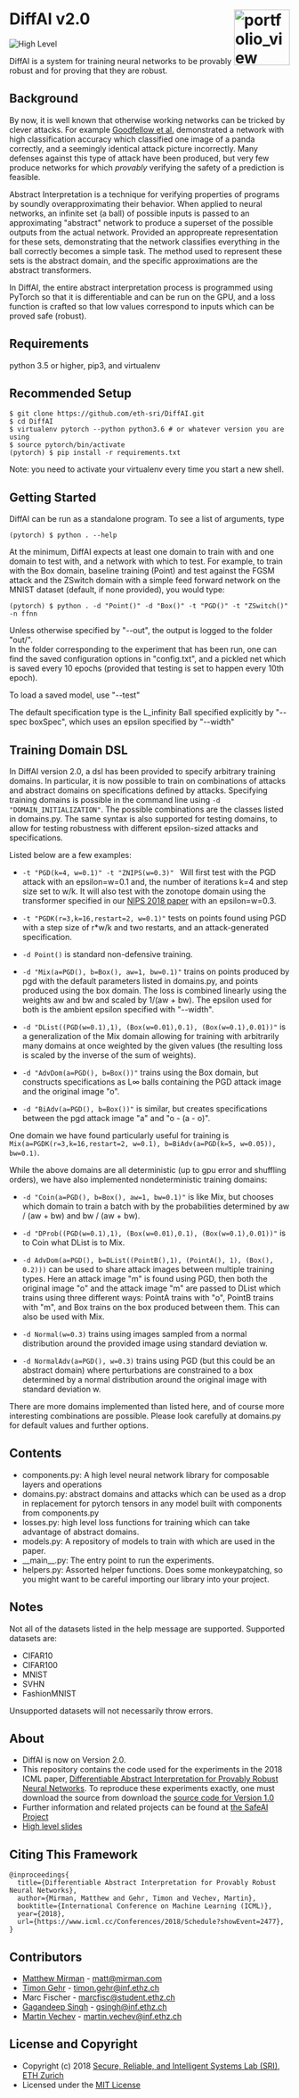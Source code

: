 DiffAI v2.0 <a href="https://www.sri.inf.ethz.ch/"><img width="100" alt="portfolio_view" align="right" src="http://safeai.ethz.ch/img/sri-logo.svg"></a>
=============================================================================================================

![High Level](https://raw.githubusercontent.com/eth-sri/diffai/v2/media/overview.png)

DiffAI is a system for training neural networks to be provably robust and for proving that they are robust.

Background
----------

By now, it is well known that otherwise working networks can be tricked by clever attacks. For example [Goodfellow et al.](https://arxiv.org/abs/1412.6572) demonstrated a network with high classification accuracy which classified one image of a panda correctly, and a seemingly identical attack picture 
incorrectly.  Many defenses against this type of attack have been produced, but very few produce networks for which *provably* verifying the safety of a prediction is feasible.

Abstract Interpretation is a technique for verifying properties of programs by soundly overapproximating their behavior.  When applied to neural networks, an infinite set (a ball) of possible inputs is passed to an approximating "abstract" network
to produce a superset of the possible outputs from the actual network.  Provided an appropreate representation for these sets, demonstrating that the network classifies everything in the ball correctly becomes a simple task. The method used to represent these sets is the abstract domain, and the specific approximations are the abstract transformers.  

In DiffAI, the entire abstract interpretation process is programmed using PyTorch so that it is differentiable and can be run on the GPU, 
and a loss function is crafted so that low values correspond to inputs which can be proved safe (robust).

Requirements 
------------

python 3.5 or higher, pip3, and virtualenv

Recommended Setup 
-----------------

```
$ git clone https://github.com/eth-sri/DiffAI.git
$ cd DiffAI
$ virtualenv pytorch --python python3.6 # or whatever version you are using
$ source pytorch/bin/activate
(pytorch) $ pip install -r requirements.txt
```

Note: you need to activate your virtualenv every time you start a new shell.

Getting Started
---------------

DiffAI can be run as a standalone program.  To see a list of arguments, type 

```
(pytorch) $ python . --help
```

At the minimum, DiffAI expects at least one domain to train with and one domain to test with, and a network with which to test.  For example, to train with the Box domain, baseline training (Point) and test against the FGSM attack and the ZSwitch domain with a simple feed forward network on the MNIST dataset (default, if none provided), you would type:

```
(pytorch) $ python . -d "Point()" -d "Box()" -t "PGD()" -t "ZSwitch()" -n ffnn
```

Unless otherwise specified by "--out", the output is logged to the folder "out/".  
In the folder corresponding to the experiment that has been run, one can find the saved configuration options in 
"config.txt", and a pickled net which is saved every 10 epochs (provided that testing is set to happen every 10th epoch).

To load a saved model, use "--test"

The default specification type is the L_infinity Ball specified explicitly by "--spec boxSpec", 
which uses an epsilon specified by "--width"

Training Domain DSL
-------------------

In DiffAI version 2.0, a dsl has been provided to specify arbitrary training domains. In particular, it is now possible to train on combinations of attacks and abstract domains on specifications defined by attacks. Specifying training domains is possible in the command line using ```-d "DOMAIN_INITIALIZATION"```.  The possible combinations are the classes listed in domains.py. The same syntax is also supported for testing domains, to allow for testing robustness with different epsilon-sized attacks and specifications.

Listed below are a few examples:

* ```-t "PGD(k=4, w=0.1)" -t "ZNIPS(w=0.3)" ``` Will first test with the PGD attack with an epsilon=w=0.1 and, the number of iterations k=4 and step size set to w/k.  It will also test with the zonotope domain using the transformer specified in our [NIPS 2018 paper](https://www.sri.inf.ethz.ch/publications/singh2018effective) with an epsilon=w=0.3.

* ```-t "PGDK(r=3,k=16,restart=2, w=0.1)"``` tests on points found using PGD with a step size of r*w/k and two restarts, and an attack-generated specification.

* ```-d Point()``` is standard non-defensive training.

* ```-d "Mix(a=PGD(), b=Box(), aw=1, bw=0.1)"``` trains on points produced by pgd with the default parameters listed in domains.py, and points produced using the box domain.  The loss is combined linearly using the weights aw and bw and scaled by 1/(aw + bw). The epsilon used for both is the ambient epsilon specified with "--width".

* ```-d "DList((PGD(w=0.1),1), (Box(w=0.01),0.1), (Box(w=0.1),0.01))"``` is a generalization of the Mix domain allowing for training with arbitrarily many domains at once weighted by the given values (the resulting loss is scaled by the inverse of the sum of weights).

* ```-d "AdvDom(a=PGD(), b=Box())"``` trains using the Box domain, but constructs specifications as L∞ balls containing the PGD attack image and the original image "o".  

* ```-d "BiAdv(a=PGD(), b=Box())"``` is similar, but creates specifications between the pgd attack image "a" and "o - (a - o)".

One domain we have found particularly useful for training is ```Mix(a=PGDK(r=3,k=16,restart=2, w=0.1), b=BiAdv(a=PGD(k=5, w=0.05)), bw=0.1)```.

While the above domains are all deterministic (up to gpu error and shuffling orders), we have also implemented nondeterministic training domains:

* ```-d "Coin(a=PGD(), b=Box(), aw=1, bw=0.1)"``` is like Mix, but chooses which domain to train a batch with by the probabilities determined by aw / (aw + bw) and bw / (aw + bw).

* ```-d "DProb((PGD(w=0.1),1), (Box(w=0.01),0.1), (Box(w=0.1),0.01))"``` is to Coin what DList is to Mix.

* ```-d AdvDom(a=PGD(), b=DList((PointB(),1), (PointA(), 1), (Box(), 0.2)))``` can be used to share attack images between multiple training types.  Here an attack image "m" is found using PGD, then both the original image "o" and the attack image "m" are passed to DList which trains using three different ways:  PointA trains with "o", PointB trains with "m", and Box trains on the box produced between them.  This can also be used with Mix.

* ```-d Normal(w=0.3)``` trains using images sampled from a normal distribution around the provided image using standard deviation w.

* ```-d NormalAdv(a=PGD(), w=0.3)``` trains using PGD (but this could be an abstract domain) where perturbations are constrained to a box determined by a normal distribution around the original image with standard deviation w.

There are more domains implemented than listed here, and of course more interesting combinations are possible.  Please look carefully at domains.py for default values and further options.

Contents
--------

* components.py: A high level neural network library for composable layers and operations
* domains.py: abstract domains and attacks which can be used as a drop in replacement for pytorch tensors in any model built with components from components.py
* losses.py: high level loss functions for training which can take advantage of abstract domains.
* models.py: A repository of models to train with which are used in the paper.
* \_\_main\_\_.py: The entry point to run the experiments.
* helpers.py: Assorted helper functions.  Does some monkeypatching, so you might want to be careful importing our library into your project.

Notes
-----

Not all of the datasets listed in the help message are supported.  Supported datasets are:

* CIFAR10
* CIFAR100
* MNIST
* SVHN
* FashionMNIST

Unsupported datasets will not necessarily throw errors.

About
-----

* DiffAI is now on Version 2.0.  
* This repository contains the code used for the experiments in the 2018 ICML paper, [Differentiable Abstract Interpretation for Provably Robust Neural Networks](https://files.sri.inf.ethz.ch/website/papers/icml18-diffai.pdf).  To reproduce these experiments exactly, one must download the source from download the [source code for Version 1.0](https://github.com/eth-sri/diffai/releases/tag/v1.0)
* Further information and related projects can be found at [the SafeAI Project](http://safeai.ethz.ch/)
* [High level slides](https://files.sri.inf.ethz.ch/website/slides/mirman2018differentiable.pdf)

Citing This Framework
---------------------

```
@inproceedings{
  title={Differentiable Abstract Interpretation for Provably Robust Neural Networks},
  author={Mirman, Matthew and Gehr, Timon and Vechev, Martin},
  booktitle={International Conference on Machine Learning (ICML)},
  year={2018},
  url={https://www.icml.cc/Conferences/2018/Schedule?showEvent=2477},
}
```

Contributors
------------

* [Matthew Mirman](https://www.mirman.com) - matt@mirman.com
* [Timon Gehr](https://www.sri.inf.ethz.ch/tg.php) - timon.gehr@inf.ethz.ch
* Marc Fischer - marcfisc@student.ethz.ch
* [Gagandeep Singh](https://www.sri.inf.ethz.ch/people/gagandeep) - gsingh@inf.ethz.ch
* [Martin Vechev](https://www.sri.inf.ethz.ch/vechev.php) - martin.vechev@inf.ethz.ch

License and Copyright
---------------------

* Copyright (c) 2018 [Secure, Reliable, and Intelligent Systems Lab (SRI), ETH Zurich](https://www.sri.inf.ethz.ch/)
* Licensed under the [MIT License](https://opensource.org/licenses/MIT)
